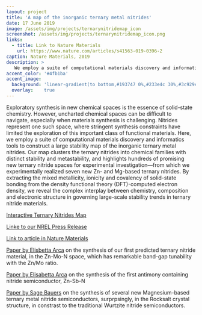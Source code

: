 ```yaml
---
layout: project
title: 'A map of the inorganic ternary metal nitrides'
date: 17 June 2019
image: /assets/img/projects/ternarynitridemap_icon
screenshot: /assets/img/projects/ternarynitridemap_icon.png
links:
  - title: Link to Nature Materials
    url: https://www.nature.com/articles/s41563-019-0396-2
caption: Nature Materials, 2019
description: >
   We employ a suite of computational materials discovery and informatics tools to construct a large stability map of ternary nitrides, allowing discovery of new stable ternary nitrides and providing insight into principles that govern nitride stability. 
accent_color: '#4fb1ba'
accent_image:
  background: 'linear-gradient(to bottom,#193747 0%,#233e4c 30%,#3c929e 50%,#d5d5d4 70%,#cdccc8 100%)'
  overlay:    true
---
```


Exploratory synthesis in new chemical spaces is the essence of solid-state chemistry. However, uncharted chemical spaces can be difficult to navigate, especially when materials synthesis is challenging. Nitrides represent one such space, where stringent synthesis constraints have limited the exploration of this important class of functional materials. Here, we employ a suite of computational materials discovery and informatics tools to construct a large stability map of the inorganic ternary metal nitrides. Our map clusters the ternary nitrides into chemical families with distinct stability and metastability, and highlights hundreds of promising new ternary nitride spaces for experimental investigation—from which we experimentally realized seven new Zn- and Mg-based ternary nitrides. By extracting the mixed metallicity, ionicity and covalency of solid-state bonding from the density functional theory (DFT)-computed electron density, we reveal the complex interplay between chemistry, composition and electronic structure in governing large-scale stability trends in ternary nitride materials.

[Interactive Ternary Nitrides Map][ternarymap]

[Linke to our NREL Press Release](https://www.nrel.gov/news/features/2019/collaborative-research-charts-course-hundreds-new-nitrides.html)

[Link to article in Nature Materials](https://www.nature.com/articles/s41563-019-0396-2)

[Paper by Elisbetta Arca](https://pubs.acs.org/doi/abs/10.1021/jacs.7b12861) on the synthesis of our first predicted ternary nitride material, in the Zn-Mo-N space, which has remarkable band-gap tunability with the Zn/Mo ratio. 

[Paper by Elisabetta Arca](https://pubs.rsc.org/en/content/articlelanding/2019/mh/c9mh00369j#!divAbstract) on the synthesis of the first antimony containing nitride semiconductor, Zn-Sb-N

[Paper by Sage Bauers](https://arxiv.org/abs/1810.05668) on the synthesis of several new Magnesium-based ternary metal nitride semiconductors, surprpsingly, in the Rocksalt crystal structure, in constrast to the traditional Wurtzite nitride semiconductors. 

[ternarymap]: /TernaryNitridesMap.html
